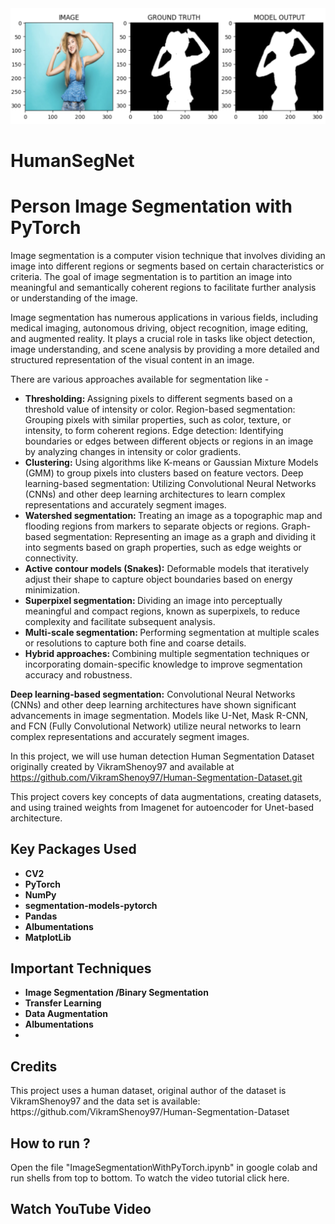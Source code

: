 <img src="Person Segmentation.png" alt="Person Segmentation.png model output">
<h1>HumanSegNet</h1>

# Person Image Segmentation with PyTorch
Image segmentation is a computer vision technique that involves dividing an image into different regions or segments based on certain characteristics or criteria. The goal of image segmentation is to partition an image into meaningful and semantically coherent regions to facilitate further analysis or understanding of the image.

Image segmentation has numerous applications in various fields, including medical imaging, autonomous driving, object recognition, image editing, and augmented reality. It plays a crucial role in tasks like object detection, image understanding, and scene analysis by providing a more detailed and structured representation of the visual content in an image.

There are various approaches available for segmentation like - 
<ul>
<li><b>Thresholding: </b>Assigning pixels to different segments based on a threshold value of intensity or color.
Region-based segmentation: Grouping pixels with similar properties, such as color, texture, or intensity, to form coherent regions.
Edge detection: Identifying boundaries or edges between different objects or regions in an image by analyzing changes in intensity or color gradients.
</li> 
  
<li><b>Clustering:</b> Using algorithms like K-means or Gaussian Mixture Models (GMM) to group pixels into clusters based on feature vectors.
Deep learning-based segmentation: Utilizing Convolutional Neural Networks (CNNs) and other deep learning architectures to learn complex representations and accurately segment images.
</li>
<li><b>Watershed segmentation: </b>Treating an image as a topographic map and flooding regions from markers to separate objects or regions.
Graph-based segmentation: Representing an image as a graph and dividing it into segments based on graph properties, such as edge weights or connectivity.
  </li>
</li>
<li><b>Active contour models (Snakes):</b> Deformable models that iteratively adjust their shape to capture object boundaries based on energy minimization.
  </li>
<li><b>Superpixel segmentation: </b>Dividing an image into perceptually meaningful and compact regions, known as superpixels, to reduce complexity and facilitate subsequent analysis.
  </li>
<li><b>Multi-scale segmentation: </b>Performing segmentation at multiple scales or resolutions to capture both fine and coarse details.
<li><b>Hybrid approaches: </b>Combining multiple segmentation techniques or incorporating domain-specific knowledge to improve segmentation accuracy and robustness.
</li>
</ul>

<b>Deep learning-based segmentation:</b> Convolutional Neural Networks (CNNs) and other deep learning architectures have shown significant advancements in image segmentation. Models like U-Net, Mask R-CNN, and FCN (Fully Convolutional Network) utilize neural networks to learn complex representations and accurately segment images.

In this project, we will use human detection Human Segmentation Dataset originally created by VikramShenoy97 and available at https://github.com/VikramShenoy97/Human-Segmentation-Dataset.git




This project covers key concepts of data augmentations, creating datasets, and using trained weights from Imagenet for autoencoder for Unet-based architecture.

<h2>Key Packages Used</h2>
<ul>
  <li><b> CV2</b></li>
  <li><b> PyTorch</b></li>
  <li><b>NumPy</b> </li>
  <li><b>segmentation-models-pytorch</b> </li>
  <li> <b> Pandas</b></li>
  <li><b> Albumentations</b></li>
  <li><b>MatplotLib</b></li>
</ul>

<h2>Important Techniques</h2>
<ul>
  <li><b> Image Segmentation /Binary Segmentation </b></li>
  <li><b> Transfer Learning </b></li>
  <li><b> Data Augmentation</b></li>
  <li><b>Albumentations </b></li>
  <li><b> </b></li>
  </ul>

<h2><b> Credits</b></h2>This project uses a human dataset, original author of the dataset is VikramShenoy97 and the data set is available: https://github.com/VikramShenoy97/Human-Segmentation-Dataset
<h2> How to run ?</h2>
Open the file "ImageSegmentationWithPyTorch.ipynb" in google colab and run shells from top to bottom. To watch the video tutorial click here.
<h2> Watch YouTube Video</h2>

